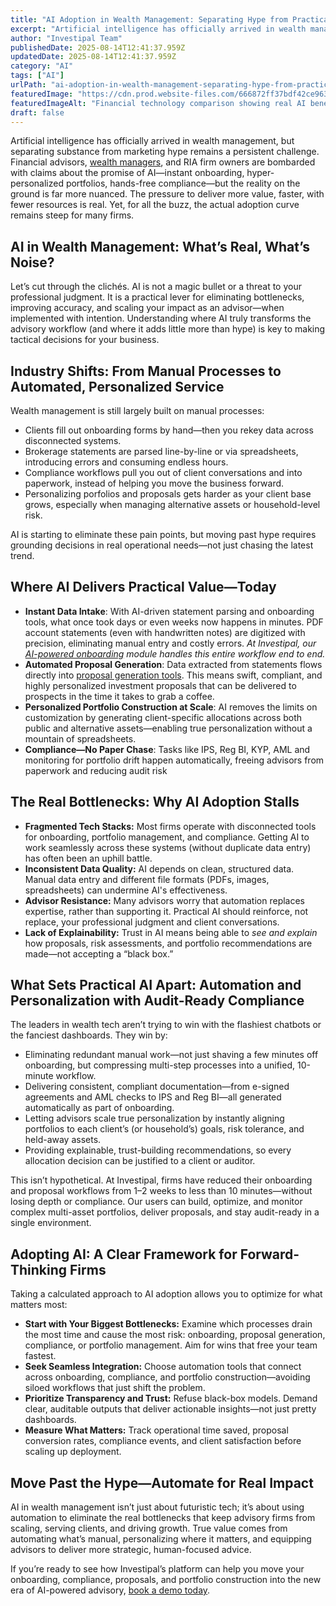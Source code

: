 ```yaml
---
title: "AI Adoption in Wealth Management: Separating Hype from Practical Value"
excerpt: "Artificial intelligence has officially arrived in wealth management, but separating substance from marketing hype remains a persistent challenge."
author: "Investipal Team"
publishedDate: 2025-08-14T12:41:37.959Z
updatedDate: 2025-08-14T12:41:37.959Z
category: "AI"
tags: ["AI"]
urlPath: "ai-adoption-in-wealth-management-separating-hype-from-practical-value"
featuredImage: "https://cdn.prod.website-files.com/666872ff37bdf42ce9637d77/689dd9814b7a947e01f7d31b_688b9306cde1a5933c019b5f_AI%2520Adoption%2520in%2520Wealth%2520Management%2520Separating%2520Hype%2520from%2520Practical%2520Value.png"
featuredImageAlt: "Financial technology comparison showing real AI benefits for wealth management firms"
draft: false
---
```

<p id="">Artificial intelligence has officially arrived in wealth management, but separating substance from marketing hype remains a persistent challenge. Financial advisors, <a href="/segments/wealth-managers">wealth managers</a>, and RIA firm owners are bombarded with claims about the promise of AI—instant onboarding, hyper-personalized portfolios, hands-free compliance—but the reality on the ground is far more nuanced. The pressure to deliver more value, faster, with fewer resources is real. Yet, for all the buzz, the actual adoption curve remains steep for many firms.</p><h2 id="">AI in Wealth Management: What’s Real, What’s Noise?</h2><p id="">Let’s cut through the clichés. AI is not a magic bullet or a threat to your professional judgment. It is a practical lever for eliminating bottlenecks, improving accuracy, and scaling your impact as an advisor—when implemented with intention. Understanding where AI truly transforms the advisory workflow (and where it adds little more than hype) is key to making tactical decisions for your business.</p><h2 id="">Industry Shifts: From Manual Processes to Automated, Personalized Service</h2><p id="">Wealth management is still largely built on manual processes:</p><ul id=""><li id="">Clients fill out onboarding forms by hand—then you rekey data across disconnected systems.</li><li id="">Brokerage statements are parsed line-by-line or via spreadsheets, introducing errors and consuming endless hours.</li><li id="">Compliance workflows pull you out of client conversations and into paperwork, instead of helping you move the business forward.</li><li id="">Personalizing porfolios and proposals gets harder as your client base grows, especially when managing alternative assets or household-level risk.</li></ul><p id="">AI is starting to eliminate these pain points, but moving past hype requires grounding decisions in real operational needs—not just chasing the latest trend.</p><h2 id="">Where AI Delivers Practical Value—Today</h2><ul id=""><li id=""><strong id="">Instant Data Intake</strong>: With AI-driven statement parsing and onboarding tools, what once took days or even weeks now happens in minutes. PDF account statements (even with handwritten notes) are digitized with precision, eliminating manual entry and costly errors.&nbsp;<em id="">At Investipal, our </em><a href="/blog/5-essential-digital-onboarding-features-financial-advisors-need-in-2025" target="_blank"><em id="">AI-powered onboarding</em></a><em id=""> module handles this entire workflow end to end.</em></li><li id=""><strong id="">Automated Proposal Generation</strong>: Data extracted from statements flows directly into <a href="/blog/next-gen-proposal-generation-for-financial-advisors">proposal generation tools</a>. This means swift, compliant, and highly personalized investment proposals that can be delivered to prospects in the time it takes to grab a coffee.</li><li id=""><strong id="">Personalized Portfolio Construction at Scale</strong>: AI removes the limits on customization by generating client-specific allocations across both public and alternative assets—enabling true personalization without a mountain of spreadsheets.</li><li id=""><strong id="">Compliance—No Paper Chase</strong>: Tasks like IPS, Reg BI, KYP, AML&nbsp;and monitoring for portfolio drift happen automatically, freeing advisors from paperwork and reducing audit risk</li></ul><h2 id="">The Real Bottlenecks: Why AI Adoption Stalls</h2><ul id=""><li id=""><strong id="">Fragmented Tech Stacks:</strong> Most firms operate with disconnected tools for onboarding, portfolio management, and compliance. Getting AI to work seamlessly across these systems (without duplicate data entry) has often been an uphill battle.</li><li id=""><strong id="">Inconsistent Data Quality:</strong> AI depends on clean, structured data. Manual data entry and different file formats (PDFs, images, spreadsheets) can undermine AI's effectiveness.</li><li id=""><strong id="">Advisor Resistance:</strong> Many advisors worry that automation replaces expertise, rather than supporting it. Practical AI should reinforce, not replace, your professional judgment and client conversations.</li><li id=""><strong id="">Lack of Explainability:</strong> Trust in AI means being able to <em id="">see and explain</em> how proposals, risk assessments, and portfolio recommendations are made—not accepting a “black box.”</li></ul><h2 id="">What Sets Practical AI Apart: Automation and Personalization with Audit-Ready Compliance</h2><p id="">The leaders in wealth tech aren’t trying to win with the flashiest chatbots or the fanciest dashboards. They win by:</p><ul id=""><li id="">Eliminating redundant manual work—not just shaving a few minutes off onboarding, but compressing multi-step processes into a unified, 10-minute workflow.</li><li id="">Delivering consistent, compliant documentation—from e-signed agreements and AML checks to IPS and Reg BI—all generated automatically as part of onboarding.</li><li id="">Letting advisors scale true personalization by instantly aligning portfolios to each client’s (or household’s) goals, risk tolerance, and held-away assets.</li><li id="">Providing explainable, trust-building recommendations, so every allocation decision can be justified to a client or auditor.</li></ul><p id="">This isn’t hypothetical. At Investipal, firms have reduced their onboarding and proposal workflows from 1–2 weeks to less than 10 minutes—without losing depth or compliance. Our users can build, optimize, and monitor complex multi-asset portfolios, deliver proposals, and stay audit-ready in a single environment.</p><h2 id="">Adopting AI: A Clear Framework for Forward-Thinking Firms</h2><p id="">Taking a calculated approach to AI adoption allows you to optimize for what matters most:</p><ul id=""><li id=""><strong id="">Start with Your Biggest Bottlenecks:</strong> Examine which processes drain the most time and cause the most risk: onboarding, proposal generation, compliance, or portfolio management. Aim for wins that free your team fastest.</li><li id=""><strong id="">Seek Seamless Integration:</strong> Choose automation tools that connect across onboarding, compliance, and portfolio construction—avoiding siloed workflows that just shift the problem.</li><li id=""><strong id="">Prioritize Transparency and Trust:</strong> Refuse black-box models. Demand clear, auditable outputs that deliver actionable insights—not just pretty dashboards.</li><li id=""><strong id="">Measure What Matters:</strong> Track operational time saved, proposal conversion rates, compliance events, and client satisfaction before scaling up deployment.</li></ul><h2 id="">Move Past the Hype—Automate for Real Impact</h2><p id="">AI in wealth management isn’t just about futuristic tech; it’s about using automation to eliminate the real bottlenecks that keep advisory firms from scaling, serving clients, and driving growth. True value comes from automating what’s manual, personalizing where it matters, and equipping advisors to deliver more strategic, human-focused advice.</p><p id="">If you’re ready to see how Investipal’s platform can help you move your onboarding, compliance, proposals, and portfolio construction into the new era of AI-powered advisory, <a href="/book-a-demo" target="_blank">book a demo today</a>.</p>